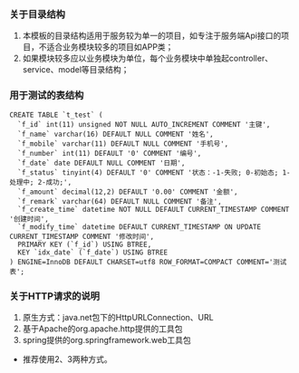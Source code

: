 
### 关于目录结构
1. 本模板的目录结构适用于服务较为单一的项目，如专注于服务端Api接口的项目，不适合业务模块较多的项目如APP类；
2. 如果模块较多应以业务模块为单位，每个业务模块中单独起controller、service、model等目录结构；

### 用于测试的表结构
```mysql
CREATE TABLE `t_test` (
  `f_id` int(11) unsigned NOT NULL AUTO_INCREMENT COMMENT '主键',
  `f_name` varchar(16) DEFAULT NULL COMMENT '姓名',
  `f_mobile` varchar(11) DEFAULT NULL COMMENT '手机号',
  `f_number` int(11) DEFAULT '0' COMMENT '编号',
  `f_date` date DEFAULT NULL COMMENT '日期',
  `f_status` tinyint(4) DEFAULT '0' COMMENT '状态：-1-失败; 0-初始态; 1-处理中; 2-成功;',
  `f_amount` decimal(12,2) DEFAULT '0.00' COMMENT '金额',
  `f_remark` varchar(64) DEFAULT NULL COMMENT '备注',
  `f_create_time` datetime NOT NULL DEFAULT CURRENT_TIMESTAMP COMMENT '创建时间',
  `f_modify_time` datetime DEFAULT CURRENT_TIMESTAMP ON UPDATE CURRENT_TIMESTAMP COMMENT '修改时间',
  PRIMARY KEY (`f_id`) USING BTREE,
  KEY `idx_date` (`f_date`) USING BTREE
) ENGINE=InnoDB DEFAULT CHARSET=utf8 ROW_FORMAT=COMPACT COMMENT='测试表';
```

### 关于HTTP请求的说明
1. 原生方式：java.net包下的HttpURLConnection、URL
2. 基于Apache的org.apache.http提供的工具包
3. spring提供的org.springframework.web工具包
- 推荐使用2、3两种方式。
